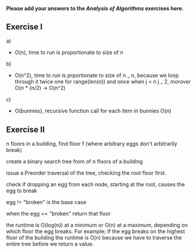 #### Please add your answers to the **_Analysis of Algorithms_** exercises here.

## Exercise I

a)

- O(n), time to run is proportionate to size of n

b)

- O(n^2), time to run is prportionate to size of n _ n, because we loop through it twice one for range(len(n)) and once when j < n j _ 2, morover O(n \* (n/2) -> O(n^2)

c)

- O(bunnies), recursive function call for each item in bunnies O(n)

## Exercise II

n floors in a building, find floor f (where arbitrary eggs don't arbitrarily break)

create a binary search tree from of n floors of a building

issue a Preorder traversal of the tree, checking the root floor first.

check if dropping an egg from each node, starting at the root, causes the egg to break

egg != "broken" is the base case

when the egg == "broken" return that floor

the runtime is O(log(n)) at a minimum or O(n) at a maximum, depending on which floor the egg breaks. For example; If the egg breaks on the highest floor of the building the runtime is O(n) because we have to traverse the entire tree before we return a value.
